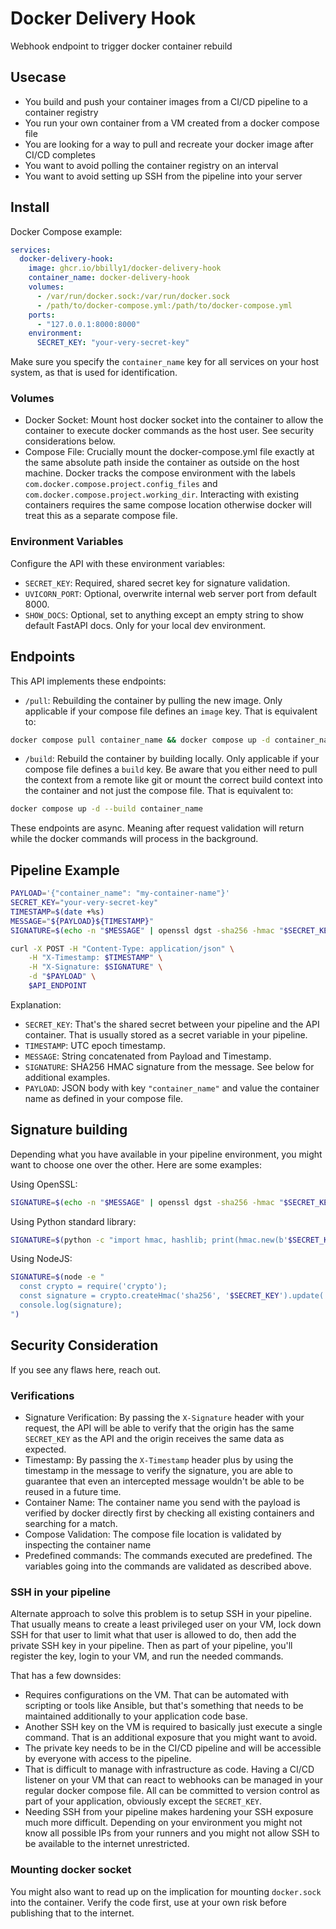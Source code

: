 # Docker Delivery Hook
Webhook endpoint to trigger docker container rebuild

## Usecase
- You build and push your container images from a CI/CD pipeline to a container registry
- You run your own container from a VM created from a docker compose file
- You are looking for a way to pull and recreate your docker image after CI/CD completes
- You want to avoid polling the container registry on an interval
- You want to avoid setting up SSH from the pipeline into your server

## Install

Docker Compose example:

```yml
services:
  docker-delivery-hook:
    image: ghcr.io/bbilly1/docker-delivery-hook
    container_name: docker-delivery-hook
    volumes:
      - /var/run/docker.sock:/var/run/docker.sock
      - /path/to/docker-compose.yml:/path/to/docker-compose.yml
    ports:
      - "127.0.0.1:8000:8000"
    environment:
      SECRET_KEY: "your-very-secret-key"
```

Make sure you specify the `container_name` key for all services on your host system, as that is used for identification.

### Volumes

- Docker Socket: Mount host docker socket into the container to allow the container to execute docker commands as the host user. See security considerations below.
- Compose File: Crucially mount the docker-compose.yml file exactly at the same absolute path inside the container as outside on the host machine. Docker tracks the compose environment with the labels `com.docker.compose.project.config_files` and `com.docker.compose.project.working_dir`. Interacting with existing containers requires the same compose location otherwise docker will treat this as a separate compose file.

### Environment Variables

Configure the API with these environment variables:

- `SECRET_KEY`: Required, shared secret key for signature validation.
- `UVICORN_PORT`: Optional, overwrite internal web server port from default 8000.
- `SHOW_DOCS`: Optional, set to anything except an empty string to show default FastAPI docs. Only for your local dev environment.

## Endpoints

This API implements these endpoints:

- `/pull`: Rebuilding the container by pulling the new image. Only applicable if your compose file defines an `image` key. That is equivalent to:
```bash
docker compose pull container_name && docker compose up -d container_name
```
- `/build`: Rebuild the container by building locally. Only applicable if your compose file defines a `build` key. Be aware that you either need to pull the context from a remote like git or mount the correct build context into the container and not just the compose file. That is equivalent to:
```bash
docker compose up -d --build container_name
```

These endpoints are async. Meaning after request validation will return while the docker commands will process in the background.

## Pipeline Example

```bash
PAYLOAD='{"container_name": "my-container-name"}'
SECRET_KEY="your-very-secret-key"
TIMESTAMP=$(date +%s)
MESSAGE="${PAYLOAD}${TIMESTAMP}"
SIGNATURE=$(echo -n "$MESSAGE" | openssl dgst -sha256 -hmac "$SECRET_KEY" | cut -d " " -f 2)

curl -X POST -H "Content-Type: application/json" \
 	-H "X-Timestamp: $TIMESTAMP" \
 	-H "X-Signature: $SIGNATURE" \
 	-d "$PAYLOAD" \
 	$API_ENDPOINT
```

Explanation:
- `SECRET_KEY`: That's the shared secret between your pipeline and the API container. That is usually stored as a secret variable in your pipeline.
- `TIMESTAMP`: UTC epoch timestamp.
- `MESSAGE`: String concatenated from Payload and Timestamp.
- `SIGNATURE`: SHA256 HMAC signature from the message. See below for additional examples.
- `PAYLOAD`: JSON body with key `"container_name"` and value the container name as defined in your compose file.

## Signature building

Depending what you have available in your pipeline environment, you might want to choose one over the other. Here are some examples:

Using OpenSSL:
```bash
SIGNATURE=$(echo -n "$MESSAGE" | openssl dgst -sha256 -hmac "$SECRET_KEY" | cut -d " " -f 2)
```

Using Python standard library:
```bash
SIGNATURE=$(python -c "import hmac, hashlib; print(hmac.new(b'$SECRET_KEY', b'$MESSAGE', hashlib.sha256).hexdigest())")
```

Using NodeJS:
```bash
SIGNATURE=$(node -e "
  const crypto = require('crypto');
  const signature = crypto.createHmac('sha256', '$SECRET_KEY').update('$MESSAGE').digest('hex');
  console.log(signature);
")
```

## Security Consideration

If you see any flaws here, reach out.

### Verifications

- Signature Verification: By passing the `X-Signature` header with your request, the API will be able to verify that the origin has the same `SECRET_KEY` as the API and the origin receives the same data as expected.
- Timestamp: By passing the `X-Timestamp` header plus by using the timestamp in the message to verify the signature, you are able to guarantee that even an intercepted message wouldn't be able to be reused in a future time.
- Container Name: The container name you send with the payload is verified by docker directly first by checking all existing containers and searching for a match.
- Compose Validation: The compose file location is validated by inspecting the container name
- Predefined commands: The commands executed are predefined. The variables going into the commands are validated as described above.

### SSH in your pipeline

Alternate approach to solve this problem is to setup SSH in your pipeline. That usually means to create a least privileged user on your VM, lock down SSH for that user to limit what that user is allowed to do, then add the private SSH key in your pipeline. Then as part of your pipeline, you'll register the key, login to your VM, and run the needed commands.

That has a few downsides:
- Requires configurations on the VM. That can be automated with scripting or tools like Ansible, but that's something that needs to be maintained additionally to your application code base.
- Another SSH key on the VM is required to basically just execute a single command. That is an additional exposure that you might want to avoid.
- The private key needs to be in the CI/CD pipeline and will be accessible by everyone with access to the pipeline.
- That is difficult to manage with infrastructure as code. Having a CI/CD listener on your VM that can react to webhooks can be managed in your regular docker compose file. All can be committed to version control as part of your application, obviously except the `SECRET_KEY`.
- Needing SSH from your pipeline makes hardening your SSH exposure much more difficult. Depending on your environment you might not know all possible IPs from your runners and you might not allow SSH to be available to the internet unrestricted.

### Mounting docker socket
You might also want to read up on the implication for mounting `docker.sock` into the container. Verify the code first, use at your own risk before publishing that to the internet.
